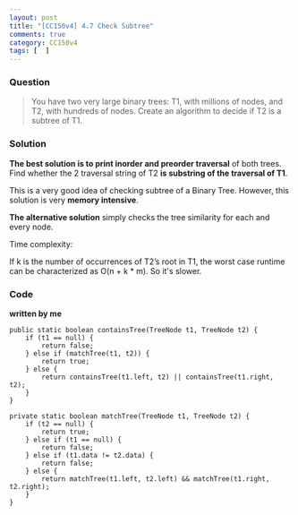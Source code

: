 ```yaml
---
layout: post
title: "[CC150v4] 4.7 Check Subtree"
comments: true
category: CC150v4
tags: [  ]
---
```


### Question

> You have two very large binary trees: T1, with millions of nodes, and T2, with hundreds of nodes. Create an algorithm to decide if T2 is a subtree of T1. 

### Solution

__The best solution is to print inorder and preorder traversal__ of both trees. Find whether the 2 traversal string of T2 __is substring of the traversal of T1__. 

This is a very good idea of checking subtree of a Binary Tree. However, this solution is very __memory intensive__. 

__The alternative solution__ simply checks the tree similarity for each and every node. 

Time complexity:

If k is the number of occurrences of T2’s root in T1, the worst case runtime can be characterized as O(n + k * m). So it's slower. 

### Code

__written by me__

	public static boolean containsTree(TreeNode t1, TreeNode t2) {
		if (t1 == null) {
			return false;
		} else if (matchTree(t1, t2)) {
			return true;
		} else {
			return containsTree(t1.left, t2) || containsTree(t1.right, t2);
		}
	}

	private static boolean matchTree(TreeNode t1, TreeNode t2) {
		if (t2 == null) {
			return true;
		} else if (t1 == null) {
			return false;
		} else if (t1.data != t2.data) {
			return false;
		} else {
			return matchTree(t1.left, t2.left) && matchTree(t1.right, t2.right);
		}
	}
